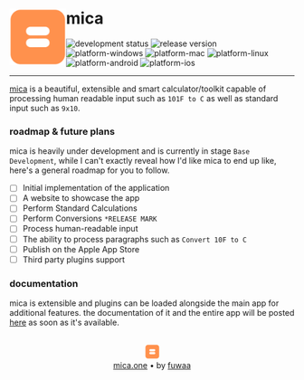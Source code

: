 # <a  href="https://mica.one"><img align="left" height="100" src="/docs/assets/mica-logo.png"/></a>  **mica**
![development status](https://img.shields.io/badge/release-dev-orange) 
![release version](https://img.shields.io/badge/dev-0.1.0-lightgrey)
![platform-windows](https://img.shields.io/badge/win-N/A-red)
![platform-mac](https://img.shields.io/badge/mac-N/A-red)
![platform-linux](https://img.shields.io/badge/linux-N/A-red)
![platform-android](https://img.shields.io/badge/android-N/A-red)
![platform-ios](https://img.shields.io/badge/iOS-N/A-red)
<hr>

[mica](https://mica.one/) is a beautiful, extensible and smart calculator/toolkit capable of processing human readable input such as `101F to C` as well as standard input such as `9x10`.

### roadmap & future plans
mica is heavily under development and is currently in stage `Base Development`, while I can't exactly reveal how I'd like mica to end up like, here's a general roadmap for you to follow.

- [ ]  Initial implementation of the application
- [ ]  A website to showcase the app
- [ ]  Perform Standard Calculations 
- [ ]  Perform Conversions `*RELEASE MARK`
- [ ]  Process human-readable input
- [ ]  The ability to process paragraphs such as `Convert 10F to C`
- [ ]  Publish on the Apple App Store
- [ ]  Third party plugins support

### documentation
mica is extensible and plugins can be loaded alongside the main app for additional features.
the documentation of it and the entire app will be posted [here](https://docs.mica.one) as soon as it's available.

<p align="center"><br><a  href="https://mica.one"><img  height="25" src="/docs/assets/mica-logo.png"/></a><br><a href="https://mica.one">mica.one</a> • by <a href="https://fuwa.sh">fuwaa</a></p>
